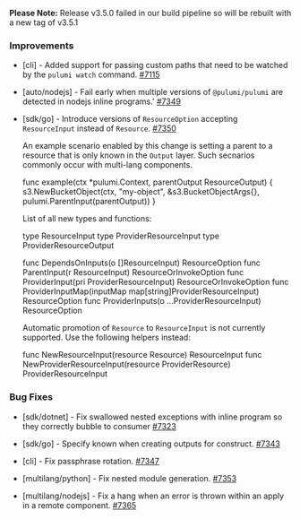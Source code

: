 **Please Note:** Release v3.5.0 failed in our build pipeline so will be rebuilt with a new tag of v3.5.1

### Improvements

- [cli] - Added support for passing custom paths that need
  to be watched by the `pulumi watch` command.
  [#7115](https://github.com/pulumi/pulumi/pull/7247)

- [auto/nodejs] - Fail early when multiple versions of `@pulumi/pulumi` are detected in nodejs inline programs.'
  [#7349](https://github.com/pulumi/pulumi/pull/7349)

- [sdk/go] - Introduce versions of `ResourceOption` accepting `ResourceInput` instead of `Resource`.
  [#7350](https://github.com/pulumi/pulumi/pull/7350/)

  An example scenario enabled by this change is setting a parent to a
  resource that is only known in the `Output` layer. Such secnarios
  commonly occur with multi-lang components.

  func example(ctx *pulumi.Context, parentOutput ResourceOutput) {
     s3.NewBucketObject(ctx, "my-object", &s3.BucketObjectArgs{}, pulumi.ParentInput(parentOutput))
  }

  List of all new types and functions:

  type ResourceInput
  type ProviderResourceInput
  type ProviderResourceOutput

  func DependsOnInputs(o []ResourceInput) ResourceOption
  func ParentInput(r ResourceInput) ResourceOrInvokeOption
  func ProviderInput(pri ProviderResourceInput) ResourceOrInvokeOption
  func ProviderInputMap(inputMap map[string]ProviderResourceInput) ResourceOption
  func ProviderInputs(o ...ProviderResourceInput) ResourceOption

  Automatic promotion of `Resource` to `ResourceInput` is not
  currently supported. Use the following helpers instead:

  func NewResourceInput(resource Resource) ResourceInput
  func NewProviderResourceInput(resource ProviderResource) ProviderResourceInput


### Bug Fixes

- [sdk/dotnet] - Fix swallowed nested exceptions with inline program so they correctly bubble to consumer
  [#7323](https://github.com/pulumi/pulumi/pull/7323)

- [sdk/go] - Specify known when creating outputs for construct.
  [#7343](https://github.com/pulumi/pulumi/pull/7343)

- [cli] - Fix passphrase rotation.
  [#7347](https://github.com/pulumi/pulumi/pull/7347)

- [multilang/python] - Fix nested module generation.
  [#7353](https://github.com/pulumi/pulumi/pull/7353)

- [multilang/nodejs] - Fix a hang when an error is thrown within an apply in a remote component.
  [#7365](https://github.com/pulumi/pulumi/pull/7365)
